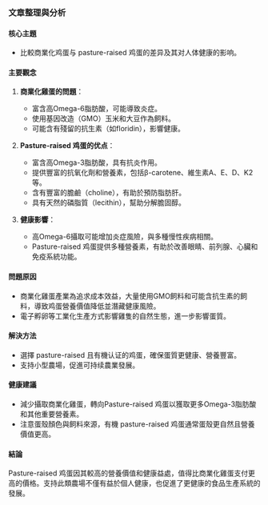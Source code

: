 ### 文章整理與分析

#### 核心主題
- 比較商業化鸡蛋与 pasture-raised 鸡蛋的差异及其对人体健康的影响。

#### 主要觀念
1. **商業化雞蛋的問題**：
   - 富含高Omega-6脂肪酸，可能導致炎症。
   - 使用基因改造（GMO）玉米和大豆作為飼料。
   - 可能含有殘留的抗生素（如floridin），影響健康。

2. **Pasture-raised 鸡蛋的优点**：
   - 富含高Omega-3脂肪酸，具有抗炎作用。
   - 提供豐富的抗氧化劑和營養素，包括β-carotene、維生素A、E、D、K2等。
   - 含有豐富的膽鹼（choline），有助於預防脂肪肝。
   - 具有天然的磷脂質（lecithin），幫助分解膽固醇。

3. **健康影響**：
   - 高Omega-6攝取可能增加炎症風險，與多種慢性疾病相關。
   - Pasture-raised 鸡蛋提供多種營養素，有助於改善眼睛、前列腺、心臟和免疫系統功能。

#### 問題原因
- 商業化雞蛋產業為追求成本效益，大量使用GMO飼料和可能含抗生素的飼料，導致鸡蛋營養價值降低並潛藏健康風險。
- 電子孵卵等工業化生產方式影響雞隻的自然生態，進一步影響蛋質。

#### 解決方法
- 選擇 pasture-raised 且有機认证的鸡蛋，確保蛋質更健康、營養豐富。
- 支持小型農場，促進可持续農業發展。

#### 健康建議
- 減少攝取商業化雞蛋，轉向Pasture-raised 鸡蛋以獲取更多Omega-3脂肪酸和其他重要營養素。
- 注意蛋殼顏色與飼料來源，有機 pasture-raised 鸡蛋通常蛋殼更自然且營養價值更高。

#### 結論
Pasture-raised 鸡蛋因其較高的營養價值和健康益處，值得比商業化雞蛋支付更高的價格。支持此類農場不僅有益於個人健康，也促進了更健康的食品生產系統的發展。